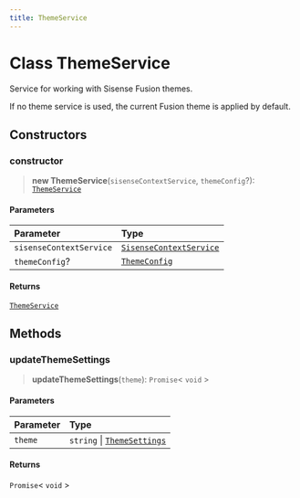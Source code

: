 ```yaml
---
title: ThemeService
---
```


# Class ThemeService

Service for working with Sisense Fusion themes.

If no theme service is used, the current Fusion theme is applied by default.

## Constructors

### constructor

> **new ThemeService**(`sisenseContextService`, `themeConfig`?): [`ThemeService`](class.ThemeService.md)

#### Parameters

| Parameter | Type |
| :------ | :------ |
| `sisenseContextService` | [`SisenseContextService`](class.SisenseContextService.md) |
| `themeConfig`? | [`ThemeConfig`](../type-aliases/type-alias.ThemeConfig.md) |

#### Returns

[`ThemeService`](class.ThemeService.md)

## Methods

### updateThemeSettings

> **updateThemeSettings**(`theme`): `Promise`\< `void` \>

#### Parameters

| Parameter | Type |
| :------ | :------ |
| `theme` | `string` \| [`ThemeSettings`](../interfaces/interface.ThemeSettings.md) |

#### Returns

`Promise`\< `void` \>
